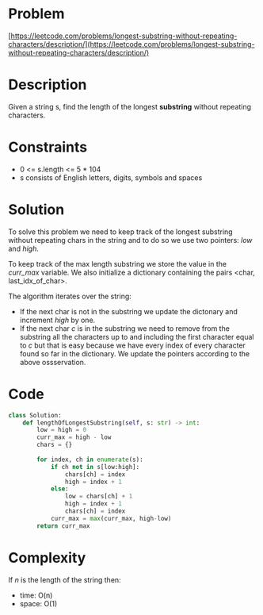 # Problem
[https://leetcode.com/problems/longest-substring-without-repeating-characters/description/](https://leetcode.com/problems/longest-substring-without-repeating-characters/description/)

# Description
Given a string s, find the length of the longest __substring__ without repeating characters.

# Constraints

- 0 <= s.length <= 5 * 104
- s consists of English letters, digits, symbols and spaces


# Solution
To solve this problem we need to keep track of the longest substring without repeating chars in the string and to do so we use two pointers: _low_ and _high_.

To keep track of the max length substring we store the value in the _curr_max_ variable.
We also initialize a dictionary containing the pairs <char, last_idx_of_char>.

The algorithm iterates over the string:
- If the next char is not in the substring we update the dictonary and increment _high_ by one.
- If the next char _c_ is in the substring we need to remove from the substring all the characters up to and including the first character equal to _c_ but that is easy because we have every index of every character found so far in the dictionary.
We update the pointers according to the above ossservation.



# Code
```python
class Solution:
    def lengthOfLongestSubstring(self, s: str) -> int:
        low = high = 0
        curr_max = high - low
        chars = {}
        
        for index, ch in enumerate(s):
            if ch not in s[low:high]:
                chars[ch] = index
                high = index + 1
            else:
                low = chars[ch] + 1
                high = index + 1
                chars[ch] = index
            curr_max = max(curr_max, high-low)
        return curr_max
```

# Complexity
If _n_ is the length of the string then:

- time: O(n)
- space: O(1)